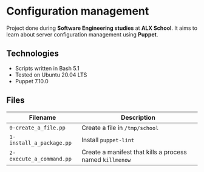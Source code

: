 # Configuration management
Project done during **Software Engineering studies** at **ALX School**. It aims to learn about server configuration management using **Puppet**.

## Technologies
* Scripts written in Bash 5.1
* Tested on Ubuntu 20.04 LTS
* Puppet 7.10.0

## Files

| Filename | Description |
| -------- | ----------- |
| `0-create_a_file.pp` | Create a file in `/tmp/school` |
| `1-install_a_package.pp` | Install `puppet-lint` |
| `2-execute_a_command.pp` | Create a manifest that kills a process named `killmenow` |
